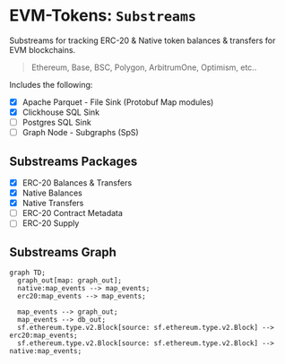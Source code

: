 # EVM-Tokens: `Substreams`

Substreams for tracking ERC-20 & Native token balances & transfers for EVM blockchains.

> Ethereum, Base, BSC, Polygon, ArbitrumOne, Optimism, etc..

Includes the following:

- [x] Apache Parquet - File Sink (Protobuf Map modules)
- [x] Clickhouse SQL Sink
- [ ] Postgres SQL Sink
- [ ] Graph Node - Subgraphs (SpS)

## Substreams Packages

- [x] ERC-20 Balances & Transfers
- [x] Native Balances
- [x] Native Transfers
- [ ] ERC-20 Contract Metadata
- [ ] ERC-20 Supply

## Substreams Graph

```mermaid
graph TD;
  graph_out[map: graph_out];
  native:map_events --> map_events;
  erc20:map_events --> map_events;

  map_events --> graph_out;
  map_events --> db_out;
  sf.ethereum.type.v2.Block[source: sf.ethereum.type.v2.Block] --> erc20:map_events;
  sf.ethereum.type.v2.Block[source: sf.ethereum.type.v2.Block] --> native:map_events;
```
